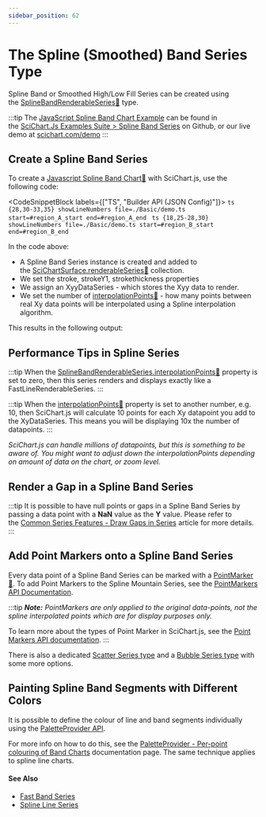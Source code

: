 ```yaml
---
sidebar_position: 62
---
```


# The Spline (Smoothed) Band Series Type

Spline Band or Smoothed High/Low Fill Series can be created using the [SplineBandRenderableSeries:blue_book:](https://www.scichart.com/documentation/js/current/typedoc/classes/splinebandrenderableseries.html) type.

:::tip
The [JavaScript Spline Band Chart Example](https://www.scichart.com/demo/javascript/spline-band-chart) can be found in the [SciChart.Js Examples Suite > Spline Band Series](https://github.com/abtsoftware/scichart.js.examples) on Github, or our live demo at [scichart.com/demo](https://www.scichart.com/demo/javascript/spline-band-chart)
:::

<ChartFromSciChartDemo 
    src="https://www.scichart.com/demo/iframe/spline-band-chart" 
    title="Spline Band Chart"
/>

Create a Spline Band Series
---------------------------

To create a [Javascript Spline Band Chart:blue_book:](https://www.scichart.com/documentation/js/current/typedoc/classes/splinebandrenderableseries.html) with SciChart.js, use the following code:

<CodeSnippetBlock labels={["TS", "Builder API (JSON Config)"]}>
    ```ts {28,30-33,35} showLineNumbers file=./Basic/demo.ts start=#region_A_start end=#region_A_end
    ```
    ```ts {18,25-28,30} showLineNumbers file=./Basic/demo.ts start=#region_B_start end=#region_B_end
    ```
</CodeSnippetBlock>

In the code above:

*   A Spline Band Series instance is created and added to the [SciChartSurface.renderableSeries:blue_book:](https://www.scichart.com/documentation/js/current/typedoc/classes/scichartsurface.html#renderableseries) collection.
*   We set the stroke, strokeY1, strokethickness properties
*   We assign an XyyDataSeries - which stores the Xyy data to render.
*   We set the number of [interpolationPoints:blue_book:](https://www.scichart.com/documentation/js/current/typedoc/classes/splinebandrenderableseries.html#interpolationpoints) - how many points between real Xy data points will be interpolated using a Spline interpolation algorithm.

This results in the following output:

<LiveDocSnippet name="./Basic/demo" />

Performance Tips in Spline Series
---------------------------------

:::tip
When the [SplineBandRenderableSeries.interpolationPoints:blue_book:](https://www.scichart.com/documentation/js/current/typedoc/classes/splinemountainrenderableseries.html#interpolationpoints) property is set to zero, then this series renders and displays exactly like a FastLineRenderableSeries.
:::

:::tip
When the [interpolationPoints:blue_book:](https://www.scichart.com/documentation/js/current/typedoc/classes/splinemountainrenderableseries.html#interpolationpoints) property is set to another number, e.g. 10, then SciChart.js will calculate 10 points for each Xy datapoint you add to the XyDataSeries. This means you will be displaying 10x the number of datapoints.
:::

_SciChart.js can handle millions of datapoints, but this is something to be aware of. You might want to adjust down the interpolationPoints depending on amount of data on the chart, or zoom level._

Render a Gap in a Spline Band Series
------------------------------------

:::tip
It is possible to have null points or gaps in a Spline Band Series by passing a data point with a **NaN** value as the **Y** value. Please refer to the [Common Series Features - Draw Gaps in Series](/2d-charts/chart-types/common-series-apis/drawing-gaps) article for more details.
:::

Add Point Markers onto a Spline Band Series
-------------------------------------------

Every data point of a Spline Band Series can be marked with a [PointMarker:blue_book:](https://www.scichart.com/documentation/js/current/typedoc/classes/baserenderableseries.html#pointmarker). To add Point Markers to the Spline Mountain Series, see the [PointMarkers API Documentation](/2d-charts/chart-types/common-series-apis/drawing-point-markers).

:::tip
_**Note:** PointMarkers are only applied to the original data-points, not the spline interpolated points which are for display purposes only._

To learn more about the types of Point Marker in SciChart.js, see the [Point Markers API documentation](/2d-charts/chart-types/common-series-apis/drawing-point-markers).
:::

There is also a dedicated [Scatter Series type](/2d-charts/chart-types/xy-scatter-renderable-series) and a [Bubble Series type](/2d-charts/chart-types/fast-bubble-renderable-series) with some more options.

Painting Spline Band Segments with Different Colors
---------------------------------------------------

It is possible to define the colour of line and band segments individually using the [PaletteProvider API](/2d-charts/chart-types/palette-provider-api/palette-provider-api-overview).

For more info on how to do this, see the [PaletteProvider - Per-point colouring of Band Charts](/2d-charts/chart-types/palette-provider-api/fast-band-renderable-series) documentation page. The same technique applies to spline line charts.

#### See Also

*   [Fast Band Series](/2d-charts/chart-types/fast-band-renderable-series)
*   [Spline Line Series](/2d-charts/chart-types/spline-line-renderable-series)
